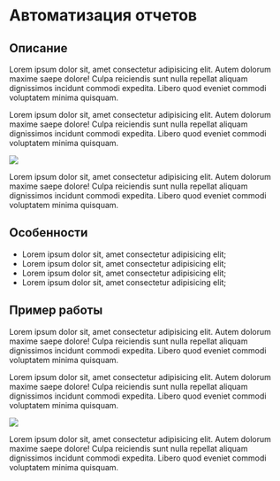 # Автоматизация отчетов 

## Описание

Lorem ipsum dolor sit, amet consectetur adipisicing elit. Autem dolorum maxime saepe dolore! Culpa reiciendis sunt nulla repellat aliquam dignissimos incidunt commodi expedita. Libero quod eveniet commodi voluptatem minima quisquam.

Lorem ipsum dolor sit, amet consectetur adipisicing elit. Autem dolorum maxime saepe dolore! Culpa reiciendis sunt nulla repellat aliquam dignissimos incidunt commodi expedita. Libero quod eveniet commodi voluptatem minima quisquam.

<img src="https://homepages.cae.wisc.edu/~ece533/images/cat.png">

Lorem ipsum dolor sit, amet consectetur adipisicing elit. Autem dolorum maxime saepe dolore! Culpa reiciendis sunt nulla repellat aliquam dignissimos incidunt commodi expedita. Libero quod eveniet commodi voluptatem minima quisquam.

## Особенности

- Lorem ipsum dolor sit, amet consectetur adipisicing elit;
- Lorem ipsum dolor sit, amet consectetur adipisicing elit;
- Lorem ipsum dolor sit, amet consectetur adipisicing elit;
- Lorem ipsum dolor sit, amet consectetur adipisicing elit;


## Пример работы

Lorem ipsum dolor sit, amet consectetur adipisicing elit. Autem dolorum maxime saepe dolore! Culpa reiciendis sunt nulla repellat aliquam dignissimos incidunt commodi expedita. Libero quod eveniet commodi voluptatem minima quisquam.

Lorem ipsum dolor sit, amet consectetur adipisicing elit. Autem dolorum maxime saepe dolore! Culpa reiciendis sunt nulla repellat aliquam dignissimos incidunt commodi expedita. Libero quod eveniet commodi voluptatem minima quisquam.

<img src="https://homepages.cae.wisc.edu/~ece533/images/cat.png">

Lorem ipsum dolor sit, amet consectetur adipisicing elit. Autem dolorum maxime saepe dolore! Culpa reiciendis sunt nulla repellat aliquam dignissimos incidunt commodi expedita. Libero quod eveniet commodi voluptatem minima quisquam.
